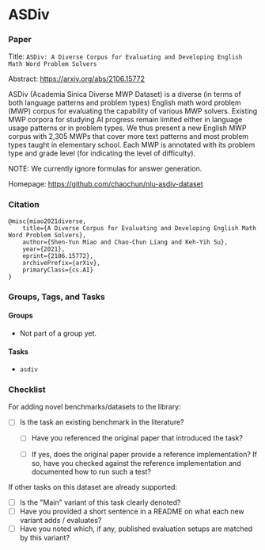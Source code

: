 # ASDiv

### Paper

Title: `ASDiv: A Diverse Corpus for Evaluating and Developing English Math Word Problem Solvers`

Abstract: https://arxiv.org/abs/2106.15772

ASDiv (Academia Sinica Diverse MWP Dataset) is a diverse (in terms of both language
patterns and problem types) English math word problem (MWP) corpus for evaluating
the capability of various MWP solvers. Existing MWP corpora for studying AI progress
remain limited either in language usage patterns or in problem types. We thus present
a new English MWP corpus with 2,305 MWPs that cover more text patterns and most problem
types taught in elementary school. Each MWP is annotated with its problem type and grade
level (for indicating the level of difficulty).

NOTE: We currently ignore formulas for answer generation.

Homepage: https://github.com/chaochun/nlu-asdiv-dataset


### Citation

```
@misc{miao2021diverse,
    title={A Diverse Corpus for Evaluating and Developing English Math Word Problem Solvers},
    author={Shen-Yun Miao and Chao-Chun Liang and Keh-Yih Su},
    year={2021},
    eprint={2106.15772},
    archivePrefix={arXiv},
    primaryClass={cs.AI}
}
```

### Groups, Tags, and Tasks

#### Groups

* Not part of a group yet.

#### Tasks

* `asdiv`

### Checklist

For adding novel benchmarks/datasets to the library:
* [ ] Is the task an existing benchmark in the literature?
  * [ ] Have you referenced the original paper that introduced the task?
  * [ ] If yes, does the original paper provide a reference implementation? If so, have you checked against the reference implementation and documented how to run such a test?


If other tasks on this dataset are already supported:
* [ ] Is the "Main" variant of this task clearly denoted?
* [ ] Have you provided a short sentence in a README on what each new variant adds / evaluates?
* [ ] Have you noted which, if any, published evaluation setups are matched by this variant?
